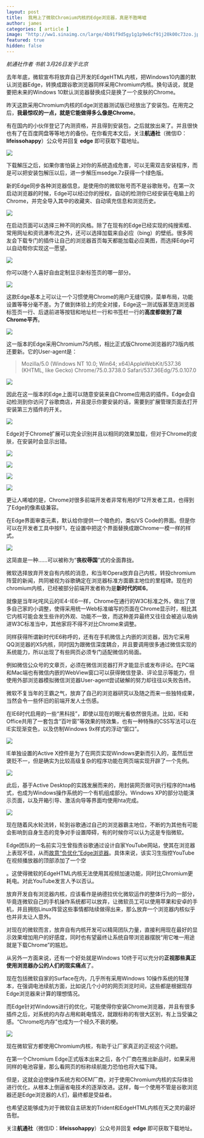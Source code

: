 ```yaml
---
layout: post
title:  我用上了微软Chromium内核的Edge浏览器，真是不胜唏嘘
author: james
categories: [ article ]
image: "http://ww1.sinaimg.cn/large/4b91f9d5gy1g1p9e6cf91j20k00c73zo.jpg"
featured: true
hidden: false
---
```






*航通社作者 书航 3月26日发于北京*

去年年底，微软宣布将放弃自己开发的EdgeHTML内核，把Windows10内置的默认浏览器Edge，转换成跟谷歌浏览器同样采用Chromium内核。换句话说，就是要把未来的Windows 10默认浏览器替换成只是换了一个皮肤的Chrome。

昨天这款采用Chromium内核的Edge浏览器测试版已经放出了安装包。在用完之后，**我最惊叹的一点，就是它能做得多么像是Chrome**。

有在国内的小伙伴登记了内测资格，并且得到安装包，之后就放出来了。并且很快也有了在百度网盘等等地方的备份。在你看完本文后，关注**航通社**（微信ID：**lifeissohappy**）公众号并回复 **edge** 即可获取下载地址。

![](http://ww1.sinaimg.cn/large/4b91f9d5gy1g1p9ewn2jnj20k008hdhw.jpg)

下载解压之后，如果你害怕装上对你的系统造成危害，可以无需双击安装程序，而是可以把安装包解压以后，进一步解压msedge.7z获得一个绿色版。

新的Edge同步各种浏览器信息，是使用你的微软账号而不是谷歌账号。在第一次启动浏览器的时候，Edge可以经过你的授权，自动的检测你已经安装在电脑上的Chrome，并完全导入其中的收藏夹、自动填充信息和浏览历史。

![](http://ww1.sinaimg.cn/large/4b91f9d5gy1g1p9f3j8xkj20k00hn0xd.jpg)

在启动页面可以选择三种不同的风格。除了在现有的Edge已经实现的纯搜索框、常用网址和资讯瀑布流之外，还可以选择加载来自必应（bing）的壁纸。很多网友会下载专门的插件让自己的浏览器首页每天都能加载必应美图，而选择Edge可以自动帮你实现这一愿望。

![](http://ww1.sinaimg.cn/large/4b91f9d5gy1g1p9favx4cj20k00c7dqe.jpg)

你可以随个人喜好自由定制显示新标签页的哪一部分。

![](http://ww1.sinaimg.cn/large/4b91f9d5gy1g1p9fhvisxj20em0httb6.jpg)

这款Edge基本上可以让一个习惯使用Chrome的用户无缝切换，菜单布局，功能设置等等分毫不差。为了做到体验上的完全对接，Edge这一测试版甚至连浏览器标签页一行、后退前进等按钮和地址栏一行和书签栏一行的**高度都做到了跟Chrome平齐**。

![](http://ww1.sinaimg.cn/large/4b91f9d5gy1g1p9fph3pij20k00e4wjl.jpg)

这一版本的Edge采用Chromium75内核，相比正式版Chrome浏览器的73版内核还要新。它的User-agent是：

> Mozilla/5.0 (Windows NT 10.0; Win64; x64)AppleWebKit/537.36 (KHTML, like Gecko) Chrome/75.0.3738.0 Safari/537.36Edg/75.0.107.0

![](http://ww1.sinaimg.cn/large/4b91f9d5gy1g1p9fxwo2gj20k00ce788.jpg)

因此在这一版本的Edge上面可以随意安装来自Chrome应用店的插件。Edge会自动检测到你访问了谷歌商店，并且提示你要安装的话，需要到扩展管理页面去打开安装第三方插件的开关。

![](http://ww1.sinaimg.cn/large/4b91f9d5gy1g1p9g6w5xfj20k003tgng.jpg)

Edge对于Chrome扩展可以完全识别并且以相同的效果加载，但对于Chrome的皮肤，在安装时会显示出错。

![](http://ww1.sinaimg.cn/large/4b91f9d5gy1g1p9ginfgzj20u00a3gs5.jpg)

![](http://ww1.sinaimg.cn/large/4b91f9d5gy1g1p9grb1zoj20h207nn06.jpg)

![](http://ww1.sinaimg.cn/large/4b91f9d5gy1g1p9h9v1muj20u00l079k.jpg)

![](http://ww1.sinaimg.cn/large/4b91f9d5gy1g1p9hit154j20u00cyq5o.jpg)

更让人唏嘘的是，Chrome对很多前端开发者非常有用的F12开发者工具，也得到了Edge的像素级兼容。

在Edge界面审查元素，默认给你提供一个暗色的，类似VS Code的界面。但是你可以在开发者工具中按F1，在设置中把这个界面替换成跟Chrome一模一样的样式。

![](http://ww1.sinaimg.cn/large/4b91f9d5gy1g1p9hs5vo8j20u008c42d.jpg)

这简直是一种……可以被称为“**丧权辱国**”式的全面靠拢。

微软选择放弃开发自有内核的消息，和当年Opera放弃自己内核，转投chromium阵营的新闻，共同被视为谷歌确定在浏览器标准方面霸主地位的里程碑。现在的chromium内核，已经被部分前端开发者称为是**新时代的IE6**。

就像是当年叱咤风云的IE4-IE6一样，Chrome在通行的W3C标准之外，做出了很多自己家的小调整，使得采用统一Web标准编写的页面在Chrome显示时，相比其它内核可能会发生些许的外观、功能不一致，而这种差异最终又往往会被追认吸纳进W3C标准当中，其他家将不得不对比Chrome来调整。

同样获得所谓新时代IE6称呼的，还有在手机微信上内嵌的浏览器，因为它采用QQ浏览器的X5内核，同时因为跟微信深度耦合，并且要调用很多通过微信实现的系统能力，所以出现了有些网页必须专门适配微信的局面。

例如微信公众号的文章页，必须在微信浏览器打开才能显示或发布评论。在PC端和Mac端也有微信内嵌的WebView窗口可以获得微信登录、评论显示等能力，但使用外部浏览器模拟微信浏览器User-agent尝试破解的努力却往往以失败告终。

微软不复当年的王霸之气，放弃了自己的浏览器研究以及随之而来一些独特成果，当然会令一些怀旧的前端开发人士伤感。

在IE6时代启用的一些“黑科技”，即使以现在的眼光看依然很先进。比如，IE和Office共用了一套包含“百叶窗”等效果的特效集，也有一种特殊的CSS写法可以在IE实现渐变色，以及仿制Windows 9x样式的浮动“窗口”。

![](http://ww1.sinaimg.cn/large/4b91f9d5gy1g1p9i0of3jj20ci06egmz.jpg)

IE单独设置的Active X控件是为了在网页实现Windows更新而引入的，虽然后世褒贬不一，但是确实为比较高级复杂的程序功能在网页端实现开辟了一个先例。

![](http://ww1.sinaimg.cn/large/4b91f9d5gy1g1p9i6z9b8j20km0fmdo1.jpg)

此后，基于Active Desktop的实践发展而来的，用封装网页做可执行程序的hta格式，也成为Windows操作系统的一个有机组成部分。Windows XP的部分功能演示页面，以及开箱引导、激活向导等界面均使用hta完成。

![](http://ww1.sinaimg.cn/large/4b91f9d5gy1g1p9ilkr8pj20u00l94ax.jpg)

现在随着风水轮流转，轮到谷歌通过自己的浏览器霸主地位，不断的为其他有可能会影响到自身生态的竞争对手设置障碍，有的时候你可以认为这是专指微软。

Edge团队的一名前实习生曾指责谷歌通过设计自家YouTube网站，使其在浏览器上表现不佳，从而[故意“负优化”Edge浏览器](https://www.theverge.com/2018/12/19/18148736/google-youtube-microsoft-edge-intern-claims)。具体来说，该实习生指控YouTube在视频播放器的顶部添加了一个空<div>。这使得微软的EdgeHTML内核无法使用其视频加速功能，同时比Chromium更耗电。对此YouTube发言人予以否认。

放弃开发自有浏览器内核，应该看作是纳德拉优化微软运作的整体行为的一部分，毕竟连微软自己的手机操作系统都可以放弃，让微软员工可以使用苹果和安卓的手机，并且拥抱Linux阵营这些事情都陆续做得出来，那么放弃一个浏览器内核似乎也并非太让人意外。

对现在的微软而言，放弃自有内核开发可以精简团队力量，直接利用现在最好的显示效果增加用户的好感度，同时也有望最终让系统自带浏览器摆脱“用它唯一用途就是下载Chrome”的尴尬。

从另外一方面来说，还有一个好处就是Windows 10终于可以充分的**正视那些真正使用浏览器办公的人们的现实痛点**了。

现在包括微软自家的Surface在内，几乎所有采用Windows 10操作系统的轻薄本，在强调电池续航方面，比如说几个小时的网页浏览时间，这些都是根据现存Edge浏览器来计算的理想情况。

而Edge针对Windows进行的优化，可能使得你安装Chrome浏览器，并且有很多插件之后，对系统的内存占用和耗电情况，就跟标称的有很大区别，有上当受骗之感。“Chrome吃内存”也成为一个经久不衰的梗。

![](http://ww1.sinaimg.cn/large/4b91f9d5gy1g1p9j2apq5j20ho06fmzf.jpg)

现在微软官方都使用Chromium内核，有助于让厂家真正的正视这个问题。

在第一个Chromium Edge正式版本出来之后，各个厂商在推出新品时，如果采用同样的电池容量，那么看网页的标称续航能力恐怕也将大幅下降。

但是，这就会迫使操作系统方和OEM厂商，对于使用Chromium内核的实际体验进行优化，从根本上倒逼省电技术的逐渐改进。这样，每一个使用不管是谷歌浏览器还是Edge浏览器的人们，最终都是受益者。

也希望这能够成为对于微软自主研发的Trident和EdgeHTML内核在天之灵的最好告慰。

关注**航通社**（微信ID：**lifeissohappy**）公众号并回复 **edge** 即可获取下载地址。